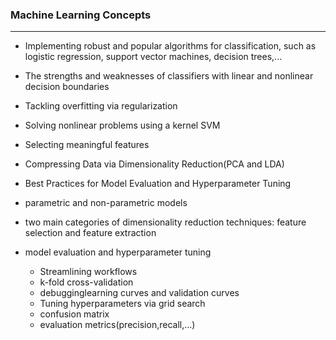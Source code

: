 ### Machine Learning Concepts
---------------
 
 - Implementing robust and popular algorithms for classification, such as logistic regression, support vector machines, decision trees,...

 - The strengths and weaknesses of classifiers with linear and nonlinear decision boundaries

 - Tackling overfitting via regularization

 - Solving nonlinear problems using a kernel SVM

 - Selecting meaningful features

 - Compressing Data via Dimensionality Reduction(PCA and LDA)

 - Best Practices for Model Evaluation and Hyperparameter Tuning

 - parametric and non-parametric models
  
 - two main categories of dimensionality reduction techniques: feature selection and feature extraction

 - model evaluation and hyperparameter tuning
   - Streamlining workflows
   - k-fold cross-validation
   - debugginglearning curves and validation curves
   - Tuning hyperparameters via grid search
   - confusion matrix
   - evaluation metrics(precision,recall,...)

  
